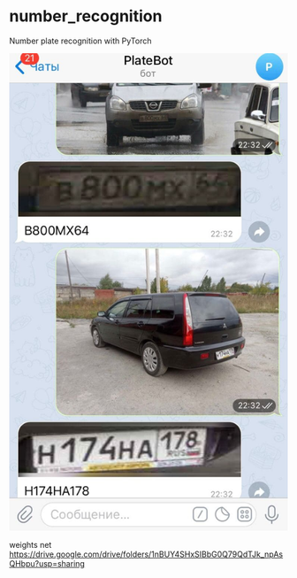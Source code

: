 # number_recognition
Number plate recognition with PyTorch

![Example](https://github.com/ValerF800/number_recognition/blob/main/example1.jpeg)

weights net https://drive.google.com/drive/folders/1nBUY4SHxSIBbG0Q79QdTJk_npAsQHbpu?usp=sharing
